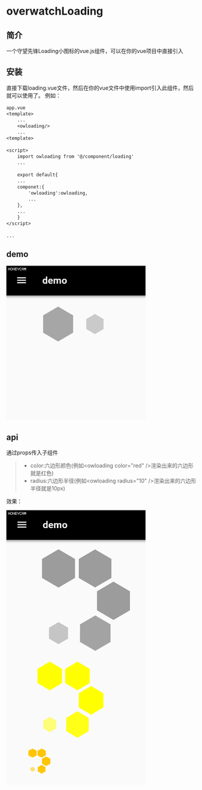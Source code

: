# overwatchLoading
## 简介
一个守望先锋Loading小图标的vue.js组件，可以在你的vue项目中直接引入
## 安装
直接下载loading.vue文件，然后在你的vue文件中使用import引入此组件，然后就可以使用了。
例如：
```vue
app.vue
<template>
    ...
    <owloading/>
    ...
<template>
    
<script>
    import owloading from '@/component/loading'
    ...
    
    export default{
    ...
    componet:{
        'owloading':owloading,
        ...
    },
    ...
    }
</script>

...
```

## demo
![img](https://github.com/tuxinghuan/overwatchLoading/blob/master/demo/demo1.gif)

## api
通过props传入子组件

>* color:六边形颜色(例如&lt;owloading color="red" /&gt;渲染出来的六边形就是红色)
>* radius:六边形半径(例如&lt;owloading radius="10" /&gt;渲染出来的六边形半径就是10px)

效果：

![img](https://github.com/tuxinghuan/overwatchLoading/blob/master/demo/demo2.gif)
